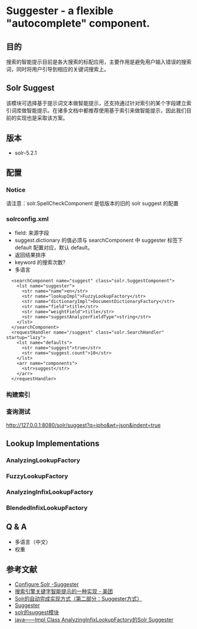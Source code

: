 # Suggester - a flexible "autocomplete" component.

## 目的
搜索的智能提示目前是各大搜索的标配应用，主要作用是避免用户输入错误的搜索词，同时将用户引导到相应的关键词搜索上。

## Solr Suggest
该模块可选择基于提示词文本做智能提示，还支持通过针对索引的某个字段建立索引词库做智能提示。在诸多文档中都推荐使用基于索引来做智能提示，因此我们目前的实现也是采取该方案。

## 版本
* solr-5.2.1

## 配置

### Notice
请注意：solr.SpellCheckComponent 是低版本的旧的 solr suggest 的配置

### solrconfig.xml
* field: 来源字段
* suggest.dictionary 的值必须与 searchComponent 中 suggester 标签下 <str name=”name”>default</str> 配置对应，默认 default。
* 返回结果排序
 * keyword 的搜索次数?
 * 多语言
```
  <searchComponent name="suggest" class="solr.SuggestComponent">
    <lst name="suggester">
      <str name="name">en</str>
      <str name="lookupImpl">FuzzyLookupFactory</str>
      <str name="dictionaryImpl">DocumentDictionaryFactory</str>
      <str name="field">title</str>
      <str name="weightField">title</str>
      <str name="suggestAnalyzerFieldType">string</str>
    </lst>
  </searchComponent>
  <requestHandler name="/suggest" class="solr.SearchHandler" startup="lazy">
    <lst name="defaults">
      <str name="suggest">true</str>
      <str name="suggest.count">10</str>
    </lst>
    <arr name="components">
      <str>suggest</str>
    </arr>
  </requestHandler>
```
### 构建索引

### 查询测试
http://127.0.0.1:8080/solr/suggest?q=ipho&wt=json&indent=true

## Lookup Implementations
### AnalyzingLookupFactory
### FuzzyLookupFactory
### AnalyzingInfixLookupFactory
### BlendedInfixLookupFactory

## Q & A
* 多语言（中文）
* 权重

## 参考文献
* [Configure Solr -Suggester](http://romiawasthy.blogspot.hk/2014/06/configure-solr-suggester.html)
* [搜索引擎关键字智能提示的一种实现 - 美团](http://tech.meituan.com/pinyin-suggest.html)
* [Solr的自动完成实现方式（第二部分：Suggester方式）](http://www.cnblogs.com/ibook360/archive/2011/11/30/2269077.html)
* [Suggester](https://cwiki.apache.org/confluence/display/solr/Suggester)
* [solr的suggest模块](http://www.cnblogs.com/yjf512/p/5166382.html)
* [java——Impl Class AnalyzingInfixLookupFactory的Solr Suggester](http://www.koofun.com/showcode.html?id=25977)
